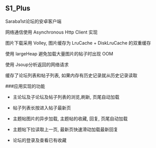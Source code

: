 ## S1_Plus
Saraba1st论坛的安卓客户端

网络通信使用 Asynchronous Http Client 实现

图片下载采用 Volley, 图片缓存为 LruCache + DiskLruCache 的双重缓存

使用 largeHeap 避免加载大量图片的帖子时出现 OOM

使用 Jsoup分析返回的网络请求

缓存了论坛列表和帖子列表, 如果内存有历史记录就从历史记录读取

###应用实现的功能

* 主论坛及子论坛及帖子列表的浏览,刷新, 页尾自动加载

* 帖子列表长按进入帖子最新页

* 主题帖图片的异步加载, 主题帖的收藏, 回复, 页尾自动加载

* 主题帖下拉读取上一页, 最新页快速滑动加载最新回复

* 论坛的登录及查看已有收藏
